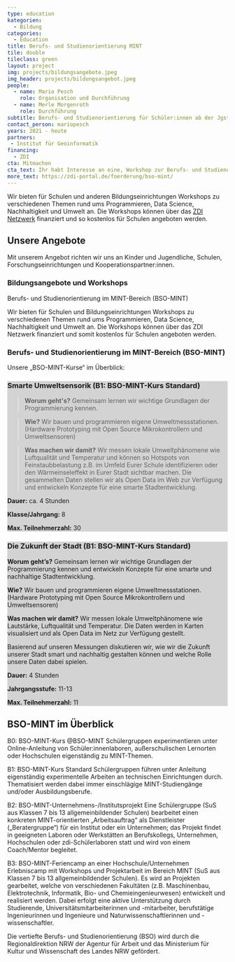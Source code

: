 ```yaml
---
type: education
kategorien:
  - Bildung
categories:
  - Education
title: Berufs- und Studienorientierung MINT
tile: double
tileclass: green
layout: project
img: projects/bildungsangebote.jpeg
img_header: projects/bildungsangebot.jpeg
people:
  - name: Mario Pesch
    role: Organisation und Durchführung
  - name: Merle Morgenroth 
    role: Durchführung
subtitle: Berufs- und Studienorientierung für Schüler:innen ab der Jgst. 7
contact_person: mariopesch  
years: 2021 - heute
partners:
 - Institut für Geoinformatik
financing:
  - ZDI 
cta: Mitmachen
cta_text: Ihr habt Interesse an eine, Workshop zur Berufs- und Studienortierungsmaßnahme bei euch an der Schule? Dann meldet euch bei uns. 
more_text: https://zdi-portal.de/foerderung/bso-mint/
---
```



Wir bieten für Schulen und anderen Bildungseinrichtungen Workshops zu verschiedenen Themen rund ums Programmieren, Data Science, Nachhaltigkeit und Umwelt an. Die Workshops können über das [ZDI Netzwerk](https://zdi-portal.de) finanziert und so kostenlos für Schulen angeboten werden. 
<!--more-->

## Unsere Angebote

Mit unserem Angebot richten wir uns an Kinder und Jugendliche, Schulen, Forschungseinrichtungen und Kooperationspartner:innen.

### Bildungsangebote und Workshops
Berufs- und Studienorientierung im MINT-Bereich (BSO-MINT)

Wir bieten für Schulen und Bildungseinrichtungen Workshops zu verschiedenen Themen rund ums Programmieren, Data Science, Nachhaltigkeit und Umwelt an. Die Workshops können über das ZDI Netzwerk finanziert und somit kostenlos für Schulen angeboten werden.

### Berufs- und Studienorientierung im MINT-Bereich (BSO-MINT)

Unsere „BSO-MINT-Kurse“ im Überblick:

<div style="background-color: lightgrey">
<h3>Smarte Umweltsensorik (B1: BSO-MINT-Kurs Standard)</h3>

> <b>Worum geht's?</b>
Gemeinsam lernen wir wichtige Grundlagen der Programmierung kennen.

> <b>Wie?</b>
Wir bauen und programmieren eigene Umweltmessstationen. 
(Hardware Prototyping mit Open Source Mikrokontrollern und Umweltsensoren)

> <b>Was machen wir damit?</b>
Wir messen lokale Umweltphänomene wie Luftqualität und Temperatur und können so Hotspots von Feinstaubbelastung z.B. im Umfeld Eurer Schule identifizieren oder den Wärmeinseleffekt in Eurer Stadt sichtbar machen.
Die gesammelten Daten stellen wir als Open Data im Web zur Verfügung und entwickeln Konzepte für eine smarte Stadtentwicklung.

<b>Dauer:</b> ca. 4 Stunden

<b>Klasse/Jahrgang:</b> 8

<b>Max. Teilnehmerzahl:</b> 30

</div>

<div style="background-color: lightgrey">
<h3>Die Zukunft der Stadt (B1: BSO-MINT-Kurs Standard)</h3>

<b>Worum geht’s?</b>
Gemeinsam lernen wir wichtige Grundlagen der Programmierung kennen und entwickeln Konzepte für eine smarte und nachhaltige Stadtentwicklung.

<b>Wie?</b>
Wir bauen und programmieren eigene Umweltmessstationen. 
(Hardware Prototyping mit Open Source Mikrokontrollern und Umweltsensoren)

<b>Was machen wir damit?</b>
Wir messen lokale Umweltphänomene wie Lautstärke, Luftqualität und Temperatur. 
Die Daten werden in Karten visualisiert und als Open Data im Netz zur Verfügung gestellt.

Basierend auf unseren Messungen diskutieren wir, wie wir die Zukunft unserer Stadt smart und nachhaltig gestalten können und welche Rolle unsere Daten dabei spielen.

<b>Dauer:</b> 4 Stunden

<b>Jahrgangsstufe:</b> 11-13

<b>Max. Teilnehmerzahl:</b> 11

</div>



## BSO-MINT im Überblick

B0: BSO-MINT-Kurs @BSO-MINT
Schülergruppen experimentieren unter Online-Anleitung von Schüler:innenlaboren, außerschulischen Lernorten oder Hochschulen eigenständig zu MINT-Themen.

B1: BSO-MINT-Kurs Standard
Schülergruppen führen unter Anleitung eigenständig experimentelle Arbeiten an technischen Einrichtungen durch. Thematisiert werden dabei immer einschlägige MINT-Studiengänge und/oder Ausbildungsberufe.

B2: BSO-MINT-Unternehmens-/Institutsprojekt
Eine Schülergruppe (SuS aus Klassen 7 bis 13 allgemeinbildender Schulen) bearbeitet einen konkreten MINT-orientierten „Arbeitsauftrag“ als Dienstleister („Beratergruppe“) für ein Institut oder ein Unternehmen; das Projekt findet in geeigneten Laboren oder Werkstätten an Berufskollegs, Unternehmen, Hochschulen oder zdi-Schülerlaboren statt und wird von einem Coach/Mentor begleitet.

B3: BSO-MINT-Feriencamp an einer Hochschule/Unternehmen
Erlebniscamp mit Workshops und Projektarbeit im Bereich MINT (SuS aus Klassen 7 bis 13 allgemeinbildender Schulen). Es wird an Projekten gearbeitet, welche von verschiedenen Fakultäten (z.B. Maschinenbau, Elektrotechnik, Informatik, Bio- und Chemieingenieurwesen) entwickelt und realisiert werden. Dabei erfolgt eine aktive Unterstützung durch Studierende, Universitätsmitarbeiterinnen und -mitarbeiter, berufstätige Ingenieurinnen und Ingenieure und  Naturwissenschaftlerinnen und -wissenschaftler.

Die vertiefte Berufs- und Studienorientierung (BSO) wird durch die Regionaldirektion NRW der Agentur für Arbeit und das Ministerium für Kultur und Wissenschaft des Landes NRW gefördert.

